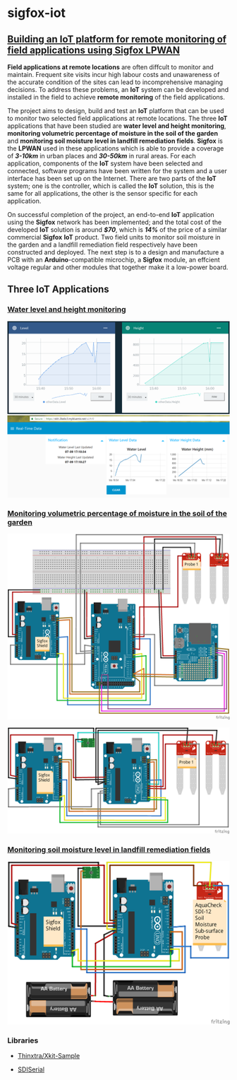 # sigfox-iot

## [Building an IoT platform for remote monitoring of field applications using Sigfox LPWAN](https://github.com/aprilxindong12/sigfox-iot/blob/master/docs/poster_A0.pdf)

**Field applications at remote locations** are often diffcult to monitor and maintain. Frequent site visits incur high labour costs and unawareness of the accurate condition of the sites can lead to incomprehensive managing decisions. To address these problems, an **IoT** system can be developed and installed in the field to achieve **remote monitoring** of the field applications.

The project aims to design, build and test an **IoT** platform that can be used to monitor two selected field applications at remote locations. The three **IoT** applications that have been studied are **water level and height monitoring**, **monitoring volumetric percentage of moisture in the soil of the garden** and **monitoring soil moisture level in landfill remediation fields**. **Sigfox** is the **LPWAN** used in these applications which is able to provide a coverage of ***3-10km*** in urban places and ***30-50km*** in rural areas. For each application, components of the **IoT** system have been selected and connected, software programs have been written for the system and a user interface has been set up on the Internet. There are two parts of the **IoT** system; one is the controller, which is called the **IoT** solution, this is the same for all applications, the other is the sensor specific for each application.

On successful completion of the project, an end-to-end **IoT** application using the **Sigfox** network has been implemented; and the total cost of the developed **IoT** solution is around ***$70***, which is ***14%*** of the price of a similar commercial **Sigfox** **IoT** product. Two field units to monitor soil moisture in the garden and a landfill remediation field respectively have been constructed and deployed. The next step is to a design and manufacture a PCB with an **Arduino**-compatible microchip, a **Sigfox** module, an effcient voltage regular and other modules that together make it a low-power board.

## Three IoT Applications

### [Water level and height monitoring](http://xkit-2bebc3.mybluemix.net/ui)
![water_dashboard](https://github.com/aprilxindong12/sigfox-iot/blob/master/docs/dashboard/water_dashboard.png)
![water_dashboard2](https://github.com/aprilxindong12/sigfox-iot/blob/master/docs/dashboard/water_dashboard2.png)

### [Monitoring volumetric percentage of moisture in the soil of the garden](http://xkit-3e5ac8.mybluemix.net/ui)

![layout](https://github.com/aprilxindong12/sigfox-iot/blob/master/docs/garden_layout.png)

![layout_power](https://github.com/aprilxindong12/sigfox-iot/blob/master/docs/garden_power_layout.png)

### [Monitoring soil moisture level in landfill remediation fields](http://xkit-2c5ca8.mybluemix.net/ui)
![layout2](https://github.com/aprilxindong12/sigfox-iot/blob/master/docs/soil_layout.png)

### Libraries

* [Thinxtra/Xkit-Sample](https://github.com/Thinxtra/Xkit-Sample)

* [SDISerial](https://github.com/joranbeasley/SDISerial)
